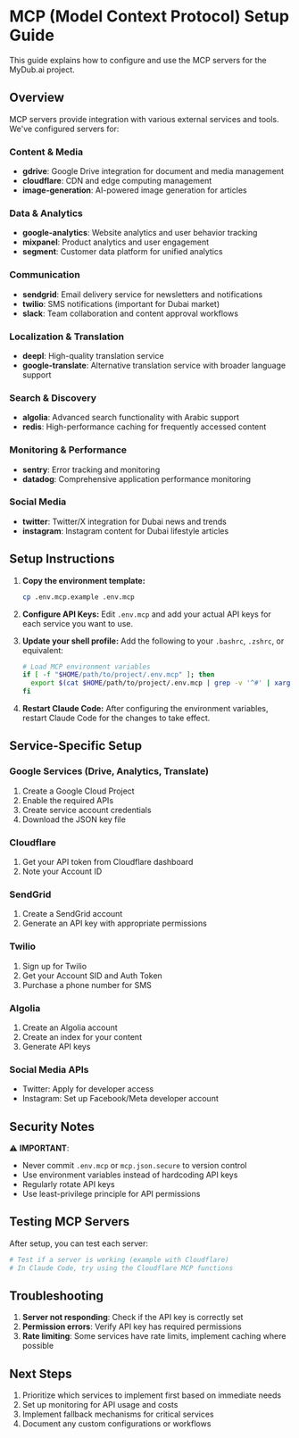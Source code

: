# MCP (Model Context Protocol) Setup Guide

This guide explains how to configure and use the MCP servers for the MyDub.ai project.

## Overview

MCP servers provide integration with various external services and tools. We've configured servers for:

### Content & Media
- **gdrive**: Google Drive integration for document and media management
- **cloudflare**: CDN and edge computing management
- **image-generation**: AI-powered image generation for articles

### Data & Analytics
- **google-analytics**: Website analytics and user behavior tracking
- **mixpanel**: Product analytics and user engagement
- **segment**: Customer data platform for unified analytics

### Communication
- **sendgrid**: Email delivery service for newsletters and notifications
- **twilio**: SMS notifications (important for Dubai market)
- **slack**: Team collaboration and content approval workflows

### Localization & Translation
- **deepl**: High-quality translation service
- **google-translate**: Alternative translation service with broader language support

### Search & Discovery
- **algolia**: Advanced search functionality with Arabic support
- **redis**: High-performance caching for frequently accessed content

### Monitoring & Performance
- **sentry**: Error tracking and monitoring
- **datadog**: Comprehensive application performance monitoring

### Social Media
- **twitter**: Twitter/X integration for Dubai news and trends
- **instagram**: Instagram content for Dubai lifestyle articles

## Setup Instructions

1. **Copy the environment template:**
   ```bash
   cp .env.mcp.example .env.mcp
   ```

2. **Configure API Keys:**
   Edit `.env.mcp` and add your actual API keys for each service you want to use.

3. **Update your shell profile:**
   Add the following to your `.bashrc`, `.zshrc`, or equivalent:
   ```bash
   # Load MCP environment variables
   if [ -f "$HOME/path/to/project/.env.mcp" ]; then
     export $(cat $HOME/path/to/project/.env.mcp | grep -v '^#' | xargs)
   fi
   ```

4. **Restart Claude Code:**
   After configuring the environment variables, restart Claude Code for the changes to take effect.

## Service-Specific Setup

### Google Services (Drive, Analytics, Translate)
1. Create a Google Cloud Project
2. Enable the required APIs
3. Create service account credentials
4. Download the JSON key file

### Cloudflare
1. Get your API token from Cloudflare dashboard
2. Note your Account ID

### SendGrid
1. Create a SendGrid account
2. Generate an API key with appropriate permissions

### Twilio
1. Sign up for Twilio
2. Get your Account SID and Auth Token
3. Purchase a phone number for SMS

### Algolia
1. Create an Algolia account
2. Create an index for your content
3. Generate API keys

### Social Media APIs
- Twitter: Apply for developer access
- Instagram: Set up Facebook/Meta developer account

## Security Notes

⚠️ **IMPORTANT**: 
- Never commit `.env.mcp` or `mcp.json.secure` to version control
- Use environment variables instead of hardcoding API keys
- Regularly rotate API keys
- Use least-privilege principle for API permissions

## Testing MCP Servers

After setup, you can test each server:

```bash
# Test if a server is working (example with Cloudflare)
# In Claude Code, try using the Cloudflare MCP functions
```

## Troubleshooting

1. **Server not responding**: Check if the API key is correctly set
2. **Permission errors**: Verify API key has required permissions
3. **Rate limiting**: Some services have rate limits, implement caching where possible

## Next Steps

1. Prioritize which services to implement first based on immediate needs
2. Set up monitoring for API usage and costs
3. Implement fallback mechanisms for critical services
4. Document any custom configurations or workflows